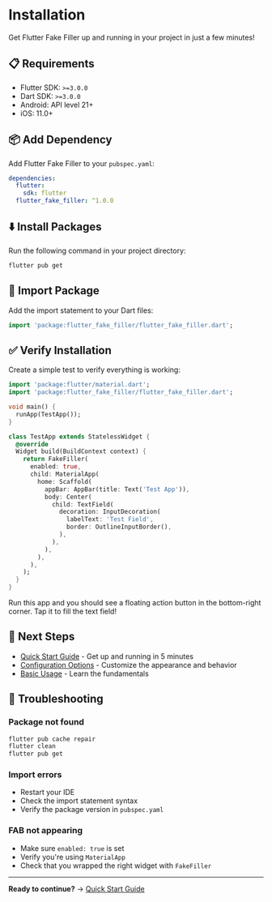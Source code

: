 # Installation

Get Flutter Fake Filler up and running in your project in just a few minutes!

## 📋 Requirements

- Flutter SDK: `>=3.0.0`
- Dart SDK: `>=3.0.0`
- Android: API level 21+
- iOS: 11.0+

## 📦 Add Dependency

Add Flutter Fake Filler to your `pubspec.yaml`:

```yaml
dependencies:
  flutter:
    sdk: flutter
  flutter_fake_filler: ^1.0.0
```

## ⬇️ Install Packages

Run the following command in your project directory:

```bash
flutter pub get
```

## 📱 Import Package

Add the import statement to your Dart files:

```dart
import 'package:flutter_fake_filler/flutter_fake_filler.dart';
```

## ✅ Verify Installation

Create a simple test to verify everything is working:

```dart
import 'package:flutter/material.dart';
import 'package:flutter_fake_filler/flutter_fake_filler.dart';

void main() {
  runApp(TestApp());
}

class TestApp extends StatelessWidget {
  @override
  Widget build(BuildContext context) {
    return FakeFiller(
      enabled: true,
      child: MaterialApp(
        home: Scaffold(
          appBar: AppBar(title: Text('Test App')),
          body: Center(
            child: TextField(
              decoration: InputDecoration(
                labelText: 'Test Field',
                border: OutlineInputBorder(),
              ),
            ),
          ),
        ),
      ),
    );
  }
}
```

Run this app and you should see a floating action button in the bottom-right corner. Tap it to fill the text field!

## 🚀 Next Steps

- [Quick Start Guide](quick-start.md) - Get up and running in 5 minutes
- [Configuration Options](options.md) - Customize the appearance and behavior
- [Basic Usage](tools.md) - Learn the fundamentals

## 🚨 Troubleshooting

### Package not found
```bash
flutter pub cache repair
flutter clean
flutter pub get
```

### Import errors
- Restart your IDE
- Check the import statement syntax
- Verify the package version in `pubspec.yaml`

### FAB not appearing
- Make sure `enabled: true` is set
- Verify you're using `MaterialApp`
- Check that you wrapped the right widget with `FakeFiller`

---

**Ready to continue?** → [Quick Start Guide](quick-start.md)
